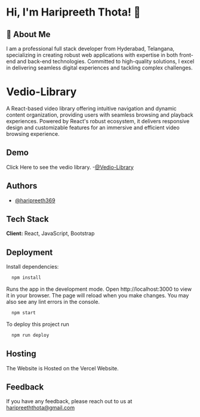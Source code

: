 
# Hi, I'm Haripreeth Thota! 👋


## 🚀 About Me
I am a professional full stack developer from Hyderabad, Telangana, specializing in creating robust web applications with expertise in both front-end and back-end technologies. Committed to high-quality solutions, I excel in delivering seamless digital experiences and tackling complex challenges.


# Vedio-Library

A React-based video library offering intuitive navigation and dynamic content organization, providing users with seamless browsing and playback experiences. Powered by React's robust ecosystem, it delivers responsive design and customizable features for an immersive and efficient video browsing experience.



## Demo

Click Here to see the vedio library.
-[@Vedio-Library](https://hth-vedio-library.vercel.app/)



## Authors

- [@haripreeth369](https://github.com/haripreeth369)


## Tech Stack

**Client:** React, JavaScript, Bootstrap



## Deployment

Install dependencies:

```bash
  npm install
```
Runs the app in the development mode. Open http://localhost:3000 to view it in your browser. The page will reload when you make changes. You may also see any lint errors in the console.

```bash
  npm start
```
To deploy this project run 

```bash
  npm run deploy
```


## Hosting

The Website is Hosted on the Vercel Website.



## Feedback

If you have any feedback, please reach out to us at haripreeththota@gmail.com

